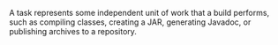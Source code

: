 A task represents some independent unit of work that a build performs, such as compiling classes, creating a JAR, generating Javadoc, or publishing archives to a repository.

